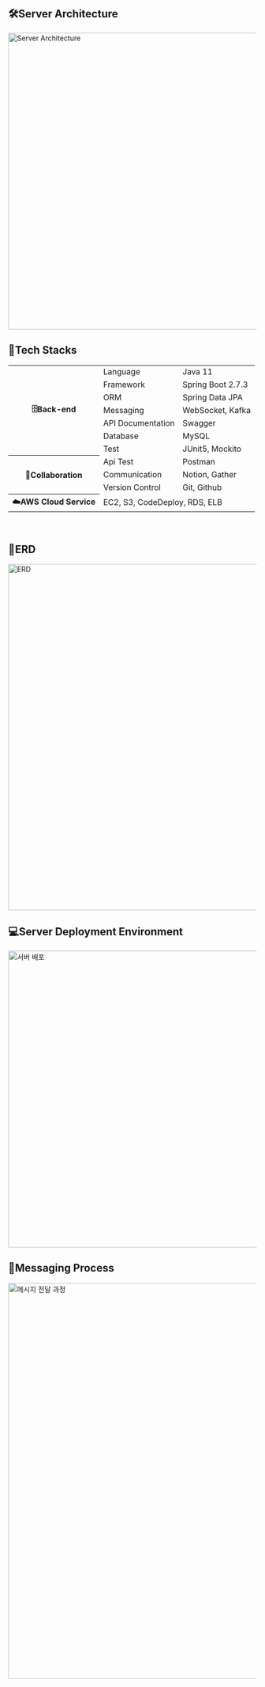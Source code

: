 ## 🛠Server Architecture
<img width="600" alt="Server Architecture" src="https://user-images.githubusercontent.com/87802191/191989034-6573f7d5-a9dd-433d-94f7-0e2774ad5a77.png">

<br>

## 🚗Tech Stacks
<table>
	<tr><th rowspan="7">🗄️Back-end</th><td>Language</td><td>Java 11</td></tr>
	<tr><td>Framework</td><td>Spring Boot 2.7.3</td></tr>
	<tr><td>ORM</td><td>Spring Data JPA</td></tr>
	<tr><td>Messaging</td><td>WebSocket, Kafka</td></tr>
	<tr><td>API Documentation</td><td>Swagger</td></tr>
	<tr><td>Database</td><td>MySQL</td></tr>
	<tr><td>Test</td><td>JUnit5, Mockito</td></tr>
	<tr><th rowspan="3">🤝Collaboration</th><td>Api Test</td><td>Postman</td></tr>
	<tr><td>Communication</td><td>Notion, Gather</td></tr>
	<tr><td>Version Control</td><td>Git, Github</td></tr>
	<tr><th>☁️AWS Cloud Service</th><td colspan="2">EC2, S3, CodeDeploy, RDS, ELB</td></tr>
</table>

<br>

## 🌱ERD
<img width="700" alt="ERD" src="https://user-images.githubusercontent.com/87802191/191988157-3d0ece0e-fa96-4aa3-9598-d0056b1c1a96.png">

<br>

## 💻Server Deployment Environment
<img width="600" alt="서버 배포" src="https://user-images.githubusercontent.com/87802191/191987945-ee649cb4-27e4-4699-9470-315a92cce65a.png">

<br>

## 📨Messaging Process
<img width="800" alt="메시지 전달 과정" src="https://user-images.githubusercontent.com/87802191/191988542-15a0ac50-b0d3-4dae-9eb2-83dd609f0794.png">
